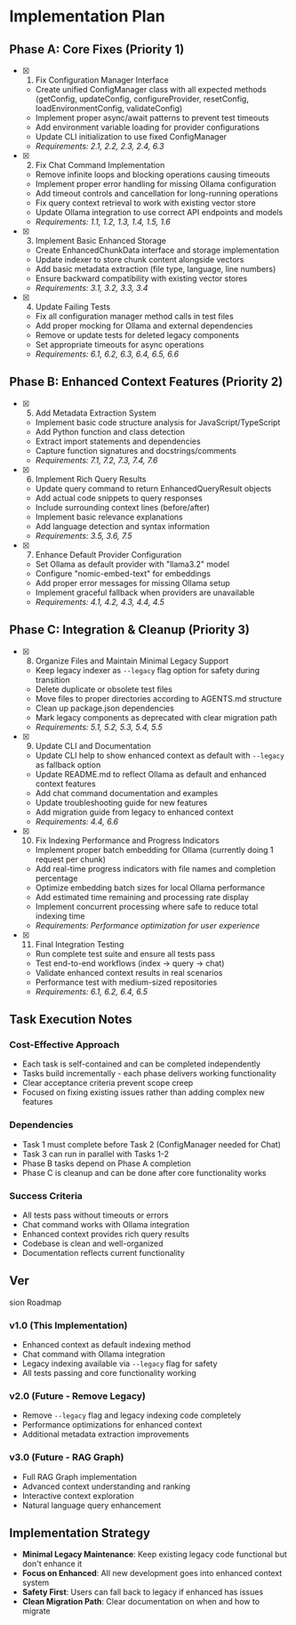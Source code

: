 # Implementation Plan

## Phase A: Core Fixes (Priority 1)

- [x] 1. Fix Configuration Manager Interface



  - Create unified ConfigManager class with all expected methods (getConfig, updateConfig, configureProvider, resetConfig, loadEnvironmentConfig, validateConfig)
  - Implement proper async/await patterns to prevent test timeouts
  - Add environment variable loading for provider configurations
  - Update CLI initialization to use fixed ConfigManager
  - _Requirements: 2.1, 2.2, 2.3, 2.4, 6.3_


- [x] 2. Fix Chat Command Implementation










  - Remove infinite loops and blocking operations causing timeouts
  - Implement proper error handling for missing Ollama configuration
  - Add timeout controls and cancellation for long-running operations
  - Fix query context retrieval to work with existing vector store
  - Update Ollama integration to use correct API endpoints and models
  - _Requirements: 1.1, 1.2, 1.3, 1.4, 1.5, 1.6_

- [x] 3. Implement Basic Enhanced Storage

  - Create EnhancedChunkData interface and storage implementation
  - Update indexer to store chunk content alongside vectors
  - Add basic metadata extraction (file type, language, line numbers)
  - Ensure backward compatibility with existing vector stores
  - _Requirements: 3.1, 3.2, 3.3, 3.4_

- [x] 4. Update Failing Tests

  - Fix all configuration manager method calls in test files
  - Add proper mocking for Ollama and external dependencies
  - Remove or update tests for deleted legacy components
  - Set appropriate timeouts for async operations
  - _Requirements: 6.1, 6.2, 6.3, 6.4, 6.5, 6.6_

## Phase B: Enhanced Context Features (Priority 2)

- [x] 5. Add Metadata Extraction System

  - Implement basic code structure analysis for JavaScript/TypeScript
  - Add Python function and class detection
  - Extract import statements and dependencies
  - Capture function signatures and docstrings/comments
  - _Requirements: 7.1, 7.2, 7.3, 7.4, 7.6_

- [x] 6. Implement Rich Query Results

  - Update query command to return EnhancedQueryResult objects
  - Add actual code snippets to query responses
  - Include surrounding context lines (before/after)
  - Implement basic relevance explanations
  - Add language detection and syntax information
  - _Requirements: 3.5, 3.6, 7.5_

- [x] 7. Enhance Default Provider Configuration

  - Set Ollama as default provider with "llama3.2" model
  - Configure "nomic-embed-text" for embeddings
  - Add proper error messages for missing Ollama setup
  - Implement graceful fallback when providers are unavailable
  - _Requirements: 4.1, 4.2, 4.3, 4.4, 4.5_

## Phase C: Integration & Cleanup (Priority 3)

- [x] 8. Organize Files and Maintain Minimal Legacy Support

  - Keep legacy indexer as `--legacy` flag option for safety during transition
  - Delete duplicate or obsolete test files
  - Move files to proper directories according to AGENTS.md structure
  - Clean up package.json dependencies
  - Mark legacy components as deprecated with clear migration path
  - _Requirements: 5.1, 5.2, 5.3, 5.4, 5.5_

- [x] 9. Update CLI and Documentation

  - Update CLI help to show enhanced context as default with `--legacy` as fallback option
  - Update README.md to reflect Ollama as default and enhanced context features
  - Add chat command documentation and examples
  - Update troubleshooting guide for new features
  - Add migration guide from legacy to enhanced context
  - _Requirements: 4.4, 6.6_

- [x] 10. Fix Indexing Performance and Progress Indicators

  - Implement proper batch embedding for Ollama (currently doing 1 request per chunk)
  - Add real-time progress indicators with file names and completion percentage
  - Optimize embedding batch sizes for local Ollama performance
  - Add estimated time remaining and processing rate display
  - Implement concurrent processing where safe to reduce total indexing time
  - _Requirements: Performance optimization for user experience_

- [x] 11. Final Integration Testing

  - Run complete test suite and ensure all tests pass
  - Test end-to-end workflows (index -> query -> chat)
  - Validate enhanced context results in real scenarios
  - Performance test with medium-sized repositories
  - _Requirements: 6.1, 6.2, 6.4, 6.5_

## Task Execution Notes

### Cost-Effective Approach
- Each task is self-contained and can be completed independently
- Tasks build incrementally - each phase delivers working functionality
- Clear acceptance criteria prevent scope creep
- Focused on fixing existing issues rather than adding complex new features

### Dependencies
- Task 1 must complete before Task 2 (ConfigManager needed for Chat)
- Task 3 can run in parallel with Tasks 1-2
- Phase B tasks depend on Phase A completion
- Phase C is cleanup and can be done after core functionality works

### Success Criteria
- All tests pass without timeouts or errors
- Chat command works with Ollama integration
- Enhanced context provides rich query results
- Codebase is clean and well-organized
- Documentation reflects current functionality
## Ver
sion Roadmap

### v1.0 (This Implementation)
- Enhanced context as default indexing method
- Chat command with Ollama integration
- Legacy indexing available via `--legacy` flag for safety
- All tests passing and core functionality working

### v2.0 (Future - Remove Legacy)
- Remove `--legacy` flag and legacy indexing code completely
- Performance optimizations for enhanced context
- Additional metadata extraction improvements

### v3.0 (Future - RAG Graph)
- Full RAG Graph implementation
- Advanced context understanding and ranking
- Interactive context exploration
- Natural language query enhancement

## Implementation Strategy
- **Minimal Legacy Maintenance**: Keep existing legacy code functional but don't enhance it
- **Focus on Enhanced**: All new development goes into enhanced context system
- **Safety First**: Users can fall back to legacy if enhanced has issues
- **Clean Migration Path**: Clear documentation on when and how to migrate